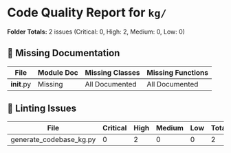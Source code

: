# Code Quality Report for `kg/`

**Folder Totals:** 2 issues (Critical: 0, High: 2, Medium: 0, Low: 0)

## 📄 Missing Documentation
| File | Module Doc | Missing Classes | Missing Functions |
| ---- | -----------| ----------------| ------------------ |
| __init__.py | Missing | All Documented | All Documented |

## 🧹 Linting Issues
| File | Critical | High | Medium | Low | Total |
| ---- | -------- | ---- | ------ | --- | ----- |
| generate_codebase_kg.py | 0 | 2 | 0 | 0 | 2 |
